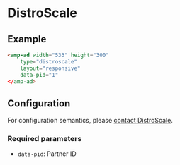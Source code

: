 <!---
Copyright 2016 The AMP HTML Authors. All Rights Reserved.

Licensed under the Apache License, Version 2.0 (the "License");
you may not use this file except in compliance with the License.
You may obtain a copy of the License at

      http://www.apache.org/licenses/LICENSE-2.0

Unless required by applicable law or agreed to in writing, software
distributed under the License is distributed on an "AS-IS" BASIS,
WITHOUT WARRANTIES OR CONDITIONS OF ANY KIND, either express or implied.
See the License for the specific language governing permissions and
limitations under the License.
-->

# DistroScale

## Example

```html
<amp-ad width="533" height="300"
    type="distroscale"
    layout="responsive"
    data-pid="1"
</amp-ad>
```

## Configuration

For configuration semantics, please [contact DistroScale](http://www.distroscale.com).

### Required parameters

- `data-pid`: Partner ID
